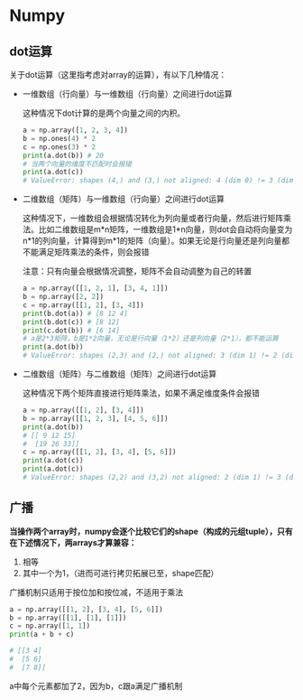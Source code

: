 # Numpy 

## dot运算

关于dot运算（这里指考虑对array的运算），有以下几种情况：

- 一维数组（行向量）与一维数组（行向量）之间进行dot运算

  这种情况下dot计算的是两个向量之间的内积。

  ```python
  a = np.array([1, 2, 3, 4])
  b = np.ones(4) * 2
  c = np.ones(3) * 2
  print(a.dot(b)) # 20
  # 当两个向量的维度不匹配时会报错
  print(a.dot(c))
  # ValueError: shapes (4,) and (3,) not aligned: 4 (dim 0) != 3 (dim 0)
  ```

- 二维数组（矩阵）与一维数组（行向量）之间进行dot运算

  这种情况下，一维数组会根据情况转化为列向量或者行向量，然后进行矩阵乘法。比如二维数组是m*n矩阵，一维数组是1\*n向量，则dot会自动将向量变为n\*1的列向量，计算得到m\*1的矩阵（向量）。如果无论是行向量还是列向量都不能满足矩阵乘法的条件，则会报错

  注意：只有向量会根据情况调整，矩阵不会自动调整为自己的转置

  ```python
  a = np.array([[1, 2, 1], [3, 4, 1]])
  b = np.array([2, 2])
  c = np.array([[1, 2], [3, 4]])
  print(b.dot(a)) # [8 12 4]
  print(b.dot(c)) # [8 12]
  print(c.dot(b)) # [6 14]
  # a是2*3矩阵，b是1*2向量，无论是行向量（1*2）还是列向量（2*1），都不能运算
  print(a.dot(b)) 
  # ValueError: shapes (2,3) and (2,) not aligned: 3 (dim 1) != 2 (dim 0)
  ```

- 二维数组（矩阵）与二维数组（矩阵）之间进行dot运算

  这种情况下两个矩阵直接进行矩阵乘法，如果不满足维度条件会报错

  ```python
  a = np.array([[1, 2], [3, 4]])
  b = np.array([[1, 2, 3], [4, 5, 6]])
  print(a.dot(b))
  # [[ 9 12 15]
  #  [19 26 33]]
  c = np.array([[1, 2], [3, 4], [5, 6]])
  print(a.dot(c))
  print(a.dot(c))
  # ValueError: shapes (2,2) and (3,2) not aligned: 2 (dim 1) != 3 (dim 0)
  
  ```

## 广播

**当操作两个array时，numpy会逐个比较它们的shape（构成的元组tuple），只有在下述情况下，两arrays才算兼容：**

1. 相等
2. 其中一个为1，（进而可进行拷贝拓展已至，shape匹配）

广播机制只适用于按位加和按位减，不适用于乘法

```python
a = np.array([[1, 2], [3, 4], [5, 6]])
b = np.array([[1], [1], [1]])
c = np.array([1, 1])
print(a + b + c)

# [[3 4]
#  [5 6]
#  [7 8]]

```

a中每个元素都加了2，因为b，c跟a满足广播机制

